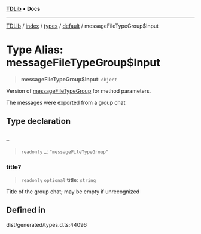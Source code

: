 [**TDLib**](../../../../../../README.md) • **Docs**

***

[TDLib](../../../../../../modules.md) / [index](../../../../../README.md) / [types](../../../README.md) / [default](../README.md) / messageFileTypeGroup$Input

# Type Alias: messageFileTypeGroup$Input

> **messageFileTypeGroup$Input**: `object`

Version of [messageFileTypeGroup](messageFileTypeGroup.md) for method parameters.

The messages were exported from a group chat

## Type declaration

### \_

> `readonly` **\_**: `"messageFileTypeGroup"`

### title?

> `readonly` `optional` **title**: `string`

Title of the group chat; may be empty if unrecognized

## Defined in

dist/generated/types.d.ts:44096
